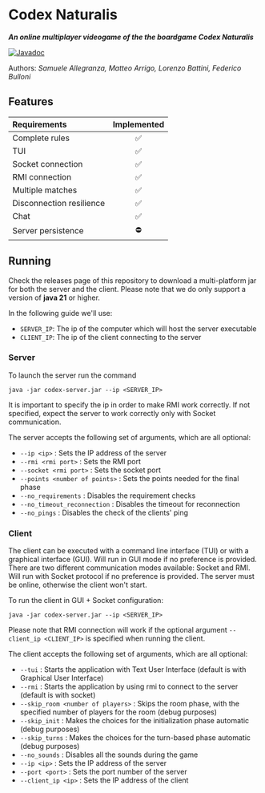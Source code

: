 # Codex Naturalis
**_An online multiplayer videogame of the the boardgame Codex Naturalis_**

[![Javadoc](https://img.shields.io/badge/JavaDoc-Online-green)](https://lbattini.github.io/IS24-AM13/javadoc/)

Authors: _Samuele Allegranza, Matteo Arrigo, Lorenzo Battini, Federico Bulloni_

## Features
|  Requirements   | Implemented |
|:-----------------------------|:---------------------------------:|
| Complete rules | ✅ |
| TUI | ✅ |
| Socket connection | ✅ |
| RMI connection | ✅ |
| Multiple matches | ✅ |
| Disconnection resilience | ✅ |
| Chat | ✅ |
| Server persistence | ⛔ |

## Running
Check the releases page of this repository to download a multi-platform jar for both the server and the client. Please note that we do only support a version of **java 21** or higher.

In the following guide we'll use:
- `SERVER_IP`: The ip of the computer which will host the server executable
- `CLIENT_IP`: The ip of the client connecting to the server

### Server
To launch the server run the command
```
java -jar codex-server.jar --ip <SERVER_IP>
```
It is important to specify the ip in order to make RMI work correctly. If not specified, expect the server to work correctly only with Socket communication.

The server accepts the following set of arguments, which are all optional:
- `--ip <ip>`                          : Sets the IP address of the server
- `--rmi <rmi port>`                   : Sets the RMI port
- `--socket <rmi port>`                : Sets the socket port
- `--points <number of points>`        : Sets the points needed for the final phase
- `--no_requirements`                  : Disables the requirement checks
- `--no_timeout_reconnection`          : Disables the timeout for reconnection
- `--no_pings`                         : Disables the check of the clients' ping


### Client
The client can be executed with a command line interface (TUI) or with a graphical interface (GUI). Will run in GUI mode if no preference is provided.
There are two different communication modes available: Socket and RMI. Will run with Socket protocol if no preference is provided.
The server must be online, otherwise the client won't start.

To run the client in GUI + Socket configuration:
```
java -jar codex-server.jar --ip <SERVER_IP>
```

Please note that RMI connection will work if the optional argument `--client_ip <CLIENT_IP>` is specified when running the client.

The client accepts the following set of arguments, which are all optional:
- `--tui`                              : Starts the application with Text User Interface (default is with Graphical User Interface)
- `--rmi`                              : Starts the application by using rmi to connect to the server (default is with socket)
- `--skip_room <number of players>`    : Skips the room phase, with the specified number of players for the room (debug purposes)
- `--skip_init`                        : Makes the choices for the initialization phase automatic (debug purposes)
- `--skip_turns`                       : Makes the choices for the turn-based phase automatic (debug purposes)
- `--no_sounds`                      : Disables all the sounds during the game
- `--ip <ip>`                          : Sets the IP address of the server
- `--port <port>`                      : Sets the port number of the server
- `--client_ip <ip>`                   : Sets the IP address of the client